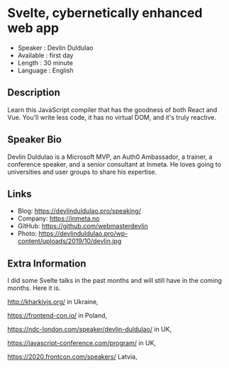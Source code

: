 Svelte, cybernetically enhanced web app
=================================================

* Speaker   : Devlin Duldulao
* Available : first day
* Length    : 30 minute
* Language  : English

Description
-----------

Learn this JavaScript compiler that has the goodness of both React and Vue. You'll write less code, it has no virtual DOM, and it's truly reactive.

Speaker Bio
-----------

Devlin Duldulao is a Microsoft MVP, an Auth0 Ambassador, a trainer, a conference speaker, and a senior consultant at Inmeta. He loves going to universities and user groups to share his expertise.

Links
-----

* Blog: https://devlinduldulao.pro/speaking/
* Company: https://inmeta.no
* GitHub: https://github.com/webmasterdevlin
* Photo: https://devlinduldulao.pro/wp-content/uploads/2019/10/devlin.jpg

Extra Information
-----------------

I did some Svelte talks in the past months and will still have in the coming months. Here it is.

http://kharkivjs.org/ in Ukraine, 

https://frontend-con.io/ in Poland, 

https://ndc-london.com/speaker/devlin-duldulao/ in UK, 

https://javascript-conference.com/program/ in UK, 

https://2020.frontcon.com/speakers/ Latvia,
